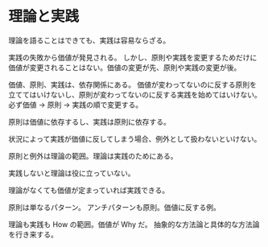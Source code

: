 # 理論と実践

理論を語ることはできても、実践は容易ならざる。

実践の失敗から価値が発見される。
しかし、原則や実践を変更するためだけに価値が変更されることはない。価値の変更が先、原則や実践の変更が後。

価値、原則、実践は、依存関係にある。
価値が変わってないのに反する原則を立ててはいけないし、原則が変わってないのに反する実践を始めてはいけない。必ず価値 → 原則 → 実践の順で変更する。

原則は価値に依存するし、実践は原則に依存する。

状況によって実践が価値に反してしまう場合、例外として扱わないといけない。

原則と例外は理論の範囲。理論は実践のためにある。

実践しないと理論は役に立っていない。

理論がなくても価値が定まっていれば実践できる。

原則は単なるパターン。
アンチパターンも原則。価値に反する例。

理論も実践も How の範囲。価値が Why だ。
抽象的な方法論と具体的な方法論を行き来する。
